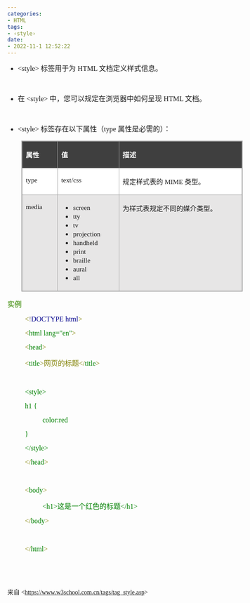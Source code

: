 ```yaml
---
categories:
- HTML
tags:
- ‹style›
date:
- 2022-11-1 12:52:22
---
```


<ul style="list-style-type:disc">
	<li><span style="font-size:12.0pt"><span style="font-family:&quot;Comic Sans MS&quot;">&lt;style&gt;
			</span></span><span style="font-size:12.0pt"><span
				style="font-family:&quot;Microsoft YaHei UI&quot;">标签用于为</span></span><span
			style="font-size:12.0pt"><span style="font-family:&quot;Comic Sans MS&quot;"> HTML </span></span><span
			style="font-size:12.0pt"><span style="font-family:&quot;Microsoft YaHei UI&quot;">文档定义样式信息。</span></span>
	</li>
</ul>
<p><span style="font-size:12.0pt"><span style="font-family:&quot;Microsoft YaHei UI&quot;"></span></span><br></p>
<ul style="list-style-type:disc">
	<li><span style="font-size:12.0pt"><span style="font-family:&quot;Microsoft YaHei UI&quot;">在</span></span><span
			style="font-size:12.0pt"><span style="font-family:&quot;Comic Sans MS&quot;"> &lt;style&gt;
			</span></span><span style="font-size:12.0pt"><span
				style="font-family:&quot;Microsoft YaHei UI&quot;">中，您可以规定在浏览器中如何呈现</span></span><span
			style="font-size:12.0pt"><span style="font-family:&quot;Comic Sans MS&quot;"> HTML </span></span><span
			style="font-size:12.0pt"><span style="font-family:&quot;Microsoft YaHei UI&quot;">文档。</span></span></li>
</ul>
<p><span style="font-size:12.0pt"><span style="font-family:&quot;Microsoft YaHei UI&quot;"></span></span><br></p>
<ul style="list-style-type:disc">
	<li><span style="font-size:12.0pt"><span style="font-family:&quot;Comic Sans MS&quot;">&lt;style&gt;
			</span></span><span style="font-size:12.0pt"><span
				style="font-family:&quot;Microsoft YaHei UI&quot;">标签存在以下属性（</span></span><span
			style="font-size:12.0pt"><span style="font-family:&quot;Comic Sans MS&quot;">t</span></span><span
			style="font-size:12.0pt"><span style="font-family:&quot;Comic Sans MS&quot;">ype </span></span><span
			style="font-size:12.0pt"><span style="font-family:&quot;Microsoft YaHei UI&quot;">属性是必需的）：</span></span>
	</li>
</ul>
<table summary="" cellspacing="0"
	style="border-collapse:collapse; border-color:#a3a3a3; border-style:solid; border-width:1px;margin-left:32px;"
	class=" cke_show_border">
	<tbody>
		<tr>
			<td
				style="background-color:#3f3f3f; border-bottom:1px solid #a3a3a3; border-left:1px solid #a3a3a3; border-right:1px solid #a3a3a3; border-top:1px solid #a3a3a3; vertical-align:top; width:.784in">
				<p><span style="font-size:11.5pt"><span style="font-family:&quot;Microsoft YaHei UI&quot;"><span
								style="color:white"><strong>属性</strong></span></span></span></p>
			</td>
			<td
				style="background-color:#3f3f3f; border-bottom:1px solid #a3a3a3; border-left:1px solid #a3a3a3; border-right:1px solid #a3a3a3; border-top:1px solid #a3a3a3; vertical-align:top; width:1.3576in">
				<p><span style="font-size:11.5pt"><span style="font-family:&quot;Microsoft YaHei UI&quot;"><span
								style="color:white"><strong>值</strong></span></span></span></p>
			</td>
			<td
				style="background-color:#3f3f3f; border-bottom:1px solid #a3a3a3; border-left:1px solid #a3a3a3; border-right:1px solid #a3a3a3; border-top:1px solid #a3a3a3; vertical-align:top; width:3.7659in">
				<p><span style="font-size:11.5pt"><span style="font-family:&quot;Microsoft YaHei UI&quot;"><span
								style="color:white"><strong>描述</strong></span></span></span></p>
			</td>
		</tr>
		<tr>
			<td
				style="background-color:white; border-bottom:1px solid #a3a3a3; border-left:1px solid #a3a3a3; border-right:1px solid #a3a3a3; border-top:1px solid #a3a3a3; vertical-align:top; width:.784in">
				<p><span style="font-size:11.5pt"><span style="font-family:&quot;Comic Sans MS&quot;">type</span></span>
				</p>
			</td>
			<td
				style="background-color:white; border-bottom:1px solid #a3a3a3; border-left:1px solid #a3a3a3; border-right:1px solid #a3a3a3; border-top:1px solid #a3a3a3; vertical-align:top; width:1.3576in">
				<p><span style="font-size:11.5pt"><span
							style="font-family:&quot;Comic Sans MS&quot;">text/css</span></span></p>
			</td>
			<td
				style="background-color:white; border-bottom:1px solid #a3a3a3; border-left:1px solid #a3a3a3; border-right:1px solid #a3a3a3; border-top:1px solid #a3a3a3; vertical-align:top; width:3.7659in">
				<p><span style="font-size:11.5pt"><span
							style="font-family:&quot;Microsoft YaHei UI&quot;">规定样式表的</span><span
							style="font-family:&quot;Comic Sans MS&quot;"> MIME </span><span
							style="font-family:&quot;Microsoft YaHei UI&quot;">类型。</span></span></p>
			</td>
		</tr>
		<tr>
			<td
				style="background-color:#e7e6e6; border-bottom:1px solid #a3a3a3; border-left:1px solid #a3a3a3; border-right:1px solid #a3a3a3; border-top:1px solid #a3a3a3; vertical-align:top; width:.7062in">
				<p><span style="font-size:11.5pt"><span
							style="font-family:&quot;Comic Sans MS&quot;">media</span></span></p>
			</td>
			<td
				style="background-color:#e7e6e6; border-bottom:1px solid #a3a3a3; border-left:1px solid #a3a3a3; border-right:1px solid #a3a3a3; border-top:1px solid #a3a3a3; vertical-align:top; width:1.4354in">
				<ul>
					<li><span style="font-size:11.5pt"><span
								style="font-family:&quot;Comic Sans MS&quot;">screen</span></span></li>
					<li><span style="font-size:11.5pt"><span
								style="font-family:&quot;Comic Sans MS&quot;">tty</span></span></li>
					<li><span style="font-size:11.5pt"><span
								style="font-family:&quot;Comic Sans MS&quot;">tv</span></span></li>
					<li><span style="font-size:11.5pt"><span
								style="font-family:&quot;Comic Sans MS&quot;">projection</span></span></li>
					<li><span style="font-size:11.5pt"><span
								style="font-family:&quot;Comic Sans MS&quot;">handheld</span></span></li>
					<li><span style="font-size:11.5pt"><span
								style="font-family:&quot;Comic Sans MS&quot;">print</span></span></li>
					<li><span style="font-size:11.5pt"><span
								style="font-family:&quot;Comic Sans MS&quot;">braille</span></span></li>
					<li><span style="font-size:11.5pt"><span
								style="font-family:&quot;Comic Sans MS&quot;">aural</span></span></li>
					<li><span style="font-size:11.5pt"><span
								style="font-family:&quot;Comic Sans MS&quot;">all</span></span></li>
				</ul>
			</td>
			<td
				style="background-color:#e7e6e6; border-bottom:1px solid #a3a3a3; border-left:1px solid #a3a3a3; border-right:1px solid #a3a3a3; border-top:1px solid #a3a3a3; vertical-align:top; width:3.7659in">
				<p><span style="font-size:11.5pt"><span
							style="font-family:&quot;Microsoft YaHei UI&quot;">为样式表规定不同的媒介类型。</span></span></p>
			</td>
		</tr>
	</tbody>
</table>
<p><span style="font-size:12.0pt"><span style="font-family:&quot;Microsoft YaHei UI&quot;"><span
				style="color:#6da845"><strong>实例</strong></span></span></span></p>
<p style="margin-left: 40px;"><span style="font-size:12.0pt"><span style="font-family:&quot;Comic Sans MS&quot;"><span
				style="color:olive">&lt;</span><span style="color:gray">!</span><span style="color:darkblue">DOCTYPE
				html</span><span style="color:olive">&gt;</span></span></span></p>
<p style="margin-left: 40px;"><span style="font-size:12.0pt"><span style="font-family:&quot;Comic Sans MS&quot;"><span
				style="color:olive">&lt;</span><span style="color:green">html</span><span style="color:green">
				lang="en"</span><span style="color:olive">&gt; </span></span></span></p>
<p style="margin-left: 40px;"><span style="font-size:12.0pt"><span style="font-family:&quot;Comic Sans MS&quot;"><span
				style="color:olive">&lt;</span><span style="color:green">head</span><span
				style="color:olive">&gt;</span></span></span></p>
<p style="margin-left: 40px;"><span style="font-size:12.0pt"><span style="font-family:&quot;Comic Sans MS&quot;"><span
				style="color:olive">&lt;</span></span><span style="font-family:&quot;Comic Sans MS&quot;"><span
				style="color:green">title</span></span><span style="font-family:&quot;Comic Sans MS&quot;"><span
				style="color:olive">&gt;</span></span><span style="font-family:&quot;Microsoft YaHei UI&quot;"><span
				style="color:olive">网页的标题</span></span><span style="font-family:&quot;Comic Sans MS&quot;"><span
				style="color:olive">&lt;/</span></span><span style="font-family:&quot;Comic Sans MS&quot;"><span
				style="color:green">title</span></span><span style="font-family:&quot;Comic Sans MS&quot;"><span
				style="color:olive">&gt;</span></span></span></p>
<p style="margin-left: 40px;"><span style="font-size:12.0pt"><span style="font-family:&quot;Comic Sans MS&quot;"><span
				style="color:green">&nbsp;</span></span></span></p>
<p style="margin-left: 40px;"><span style="font-size:12.0pt"><span style="font-family:&quot;Comic Sans MS&quot;"><span
				style="color:green">&lt;style&gt;</span></span></span></p>
<p style="margin-left: 40px;"><span style="font-size:12.0pt"><span style="font-family:&quot;Comic Sans MS&quot;"><span
				style="color:green">h1 {</span></span></span></p>
<p style="margin-left: 80px;"><span style="font-size:12.0pt"><span style="font-family:&quot;Comic Sans MS&quot;"><span
				style="color:green">color:red</span></span></span>
</p>
<p style="margin-left: 40px;"><span style="font-size:12.0pt"><span style="font-family:&quot;Comic Sans MS&quot;"><span
				style="color:green">}</span></span></span></p>
<p style="margin-left: 40px;"><span style="font-size:12.0pt"><span style="font-family:&quot;Comic Sans MS&quot;"><span
				style="color:green">&lt;/style&gt;</span></span></span></p>
<p style="margin-left: 40px;"><span style="font-size:12.0pt"><span style="font-family:&quot;Comic Sans MS&quot;"><span
				style="color:olive">&lt;/</span><span style="color:green">head</span><span
				style="color:olive">&gt;</span></span></span></p>
<p style="margin-left: 40px;"><span style="font-size:12.0pt"><span style="font-family:&quot;Comic Sans MS&quot;"><span
				style="color:olive">&nbsp;</span></span></span></p>
<p style="margin-left: 40px;"><span style="font-size:12.0pt"><span style="font-family:&quot;Comic Sans MS&quot;"><span
				style="color:olive">&lt;</span><span style="color:green">body</span><span
				style="color:olive">&gt;</span></span></span></p>
<p style="margin-left: 80px;"><span style="font-size:12.0pt"><span style="color:green"><span
				style="font-family:&quot;Comic Sans MS&quot;">&lt;h1&gt;</span><span
				style="font-family:&quot;Microsoft YaHei UI&quot;">这是一个红色的标题</span><span
				style="font-family:&quot;Comic Sans MS&quot;">&lt;/h1&gt;</span></span></span></p>
<p style="margin-left: 40px;"><span style="font-size:12.0pt"><span style="font-family:&quot;Comic Sans MS&quot;"><span
				style="color:olive">&lt;/</span><span style="color:green">body</span><span style="color:olive">&gt;
			</span></span></span></p>
<p style="margin-left: 40px;"><span style="font-size:12.0pt"><span style="font-family:&quot;Comic Sans MS&quot;"><span
				style="color:olive">&nbsp;</span></span></span></p>
<p style="margin-left: 40px;"><span style="font-size:12.0pt"><span style="font-family:&quot;Comic Sans MS&quot;"><span
				style="color:olive">&lt;/</span><span style="color:green">html</span><span
				style="color:olive">&gt;</span></span></span></p>
<p><span style="font-size:12.0pt"><span style="font-family:&quot;Microsoft YaHei UI&quot;">&nbsp;</span></span></p>
<p><span style="font-size:12.0pt"><span style="font-family:&quot;Comic Sans MS&quot;">&nbsp;</span></span></p>
<p><span style="font-family:&quot;Microsoft YaHei UI&quot;">来自</span><span
		style="font-family:&quot;Comic Sans MS&quot;"> &lt;</span><a
		data-cke-saved-href="https://www.w3school.com.cn/tags/tag_style.asp"
		href="https://www.w3school.com.cn/tags/tag_style.asp"><span
			style="font-family:&quot;Comic Sans MS&quot;">https://www.w3school.com.cn/tags/tag_style.asp</span></a><span
		style="font-family:&quot;Comic Sans MS&quot;">&gt; </span></p>